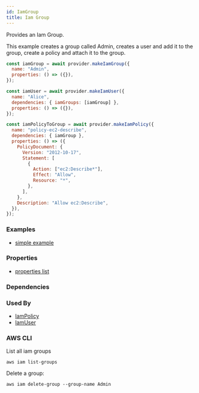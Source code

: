 ```yaml
---
id: IamGroup
title: Iam Group
---
```


Provides an Iam Group.

This example creates a group called Admin, creates a user and add it to the group, create a policy and attach it to the group.

```js
const iamGroup = await provider.makeIamGroup({
  name: "Admin",
  properties: () => ({}),
});

const iamUser = await provider.makeIamUser({
  name: "Alice",
  dependencies: { iamGroups: [iamGroup] },
  properties: () => ({}),
});

const iamPolicyToGroup = await provider.makeIamPolicy({
  name: "policy-ec2-describe",
  dependencies: { iamGroup },
  properties: () => ({
    PolicyDocument: {
      Version: "2012-10-17",
      Statement: [
        {
          Action: ["ec2:Describe*"],
          Effect: "Allow",
          Resource: "*",
        },
      ],
    },
    Description: "Allow ec2:Describe",
  }),
});
```

### Examples

- [simple example](https://github.com/grucloud/grucloud/blob/master/examples/aws/iam/iac.js)

### Properties

- [properties list](https://docs.aws.amazon.com/AWSJavaScriptSDK/latest/AWS/IAM.html#createGroup-property)

### Dependencies

### Used By

- [IamPolicy](./IamPolicy)
- [IamUser](./IamUser)

### AWS CLI

List all iam groups

```
aws iam list-groups
```

Delete a group:

```
aws iam delete-group --group-name Admin
```
